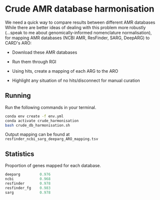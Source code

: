 # Crude AMR database harmonisation

We need a quick way to compare results between different AMR databases
While there are better ideas of dealing with this problem more robustly 
(...speak to me about genomically-informed nomenclature normalisation),
for mapping AMR databases (NCBI AMR, ResFinder, SARG, DeepARG) to CARD's ARO:

- Download these AMR databases

- Run them through RGI

- Using hits, create a mapping of each ARG to the ARO

- Highlight any situation of no hits/disconnect for manual curation

## Running

Run the following commands in your terminal.
```bash
conda env create -f env.yml
conda activate crude_harmonisation
bash crude_db_harmonisation.sh
```

Output mapping can be found at `resfinder_ncbi_sarg_deeparg_ARO_mapping.tsv`

## Statistics

Proportion of genes mapped for each database.

```python
deeparg         0.976
ncbi            0.968
resfinder       0.978
resfinder_fg    0.983
sarg            0.978
```

